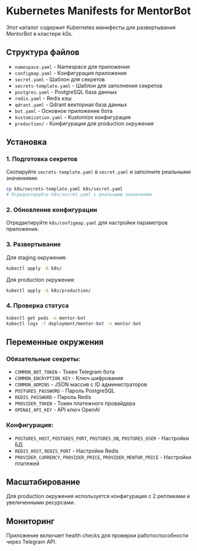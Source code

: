 # Kubernetes Manifests for MentorBot

Этот каталог содержит Kubernetes манифесты для развертывания MentorBot в кластере k0s.

## Структура файлов

- `namespace.yaml` - Namespace для приложения
- `configmap.yaml` - Конфигурация приложения
- `secret.yaml` - Шаблон для секретов
- `secrets-template.yaml` - Шаблон для заполнения секретов
- `postgres.yaml` - PostgreSQL база данных
- `redis.yaml` - Redis кэш
- `qdrant.yaml` - Qdrant векторная база данных
- `bot.yaml` - Основное приложение бота
- `kustomization.yaml` - Kustomize конфигурация
- `production/` - Конфигурация для production окружения

## Установка

### 1. Подготовка секретов

Скопируйте `secrets-template.yaml` в `secret.yaml` и заполните реальными значениями:

```bash
cp k8s/secrets-template.yaml k8s/secret.yaml
# Отредактируйте k8s/secret.yaml с реальными значениями
```

### 2. Обновление конфигурации

Отредактируйте `k8s/configmap.yaml` для настройки параметров приложения.

### 3. Развертывание

Для staging окружения:
```bash
kubectl apply -k k8s/
```

Для production окружения:
```bash
kubectl apply -k k8s/production/
```

### 4. Проверка статуса

```bash
kubectl get pods -n mentor-bot
kubectl logs -f deployment/mentor-bot -n mentor-bot
```

## Переменные окружения

### Обязательные секреты:
- `COMMON_BOT_TOKEN` - Токен Telegram бота
- `COMMON_ENCRYPTION_KEY` - Ключ шифрования
- `COMMON_ADMINS` - JSON массив с ID администраторов
- `POSTGRES_PASSWORD` - Пароль PostgreSQL
- `REDIS_PASSWORD` - Пароль Redis
- `PROVIDER_TOKEN` - Токен платежного провайдера
- `OPENAI_API_KEY` - API ключ OpenAI

### Конфигурация:
- `POSTGRES_HOST`, `POSTGRES_PORT`, `POSTGRES_DB`, `POSTGRES_USER` - Настройки БД
- `REDIS_HOST`, `REDIS_PORT` - Настройки Redis
- `PROVIDER_CURRENCY`, `PROVIDER_PRICE`, `PROVIDER_MENTOR_PRICE` - Настройки платежей

## Масштабирование

Для production окружения используется конфигурация с 2 репликами и увеличенными ресурсами.

## Мониторинг

Приложение включает health checks для проверки работоспособности через Telegram API.
